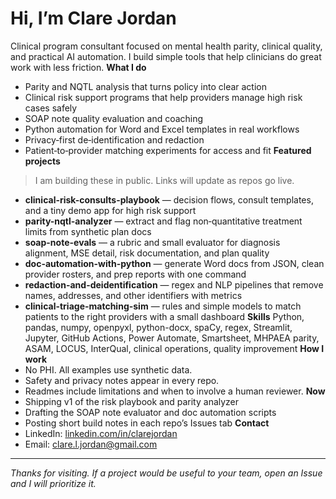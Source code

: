 # Hi, I’m Clare Jordan  
Clinical program consultant focused on mental health parity, clinical quality, and practical AI automation. I build simple tools that help clinicians do great work with less friction.
**What I do**
- Parity and NQTL analysis that turns policy into clear action
- Clinical risk support programs that help providers manage high risk cases safely
- SOAP note quality evaluation and coaching
- Python automation for Word and Excel templates in real workflows
- Privacy‑first de‑identification and redaction
- Patient‑to‑provider matching experiments for access and fit
**Featured projects**
> I am building these in public. Links will update as repos go live.
- **clinical-risk-consults-playbook** — decision flows, consult templates, and a tiny demo app for high risk support  
- **parity-nqtl-analyzer** — extract and flag non‑quantitative treatment limits from synthetic plan docs  
- **soap-note-evals** — a rubric and small evaluator for diagnosis alignment, MSE detail, risk documentation, and plan quality  
- **doc-automation-with-python** — generate Word docs from JSON, clean provider rosters, and prep reports with one command  
- **redaction-and-deidentification** — regex and NLP pipelines that remove names, addresses, and other identifiers with metrics  
- **clinical-triage-matching-sim** — rules and simple models to match patients to the right providers with a small dashboard
**Skills**
Python, pandas, numpy, openpyxl, python-docx, spaCy, regex, Streamlit, Jupyter, GitHub Actions, Power Automate, Smartsheet, MHPAEA parity, ASAM, LOCUS, InterQual, clinical operations, quality improvement
**How I work**
- No PHI. All examples use synthetic data.  
- Safety and privacy notes appear in every repo.  
- Readmes include limitations and when to involve a human reviewer.
**Now**
- Shipping v1 of the risk playbook and parity analyzer  
- Drafting the SOAP note evaluator and doc automation scripts  
- Posting short build notes in each repo’s Issues tab
**Contact**
- LinkedIn: [linkedin.com/in/clarejordan](https://www.linkedin.com/in/clarejordan)  
- Email: <clare.l.jordan@gmail.com>
---
*Thanks for visiting. If a project would be useful to your team, open an Issue and I will prioritize it.*
